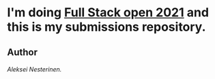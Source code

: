 # I'm doing [Full Stack open 2021](https://fullstackopen.com/) and this is my submissions repository.

## Author
###### Aleksei Nesterinen.
